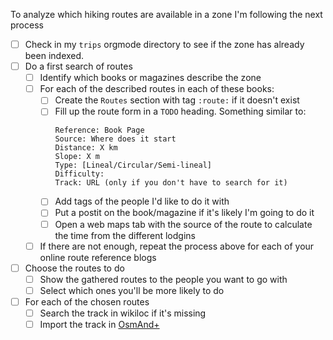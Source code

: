 
To analyze which hiking routes are available in a zone I'm following the next process

- [ ] Check in my `trips` orgmode directory to see if the zone has already been indexed.
- [ ] Do a first search of routes
  - [ ] Identify which books or magazines describe the zone
  - [ ] For each of the described routes in each of these books:
    - [ ] Create the `Routes` section with tag `:route:` if it doesn't exist
    - [ ] Fill up the route form in a `TODO` heading. Something similar to:
      ~~~
      Reference: Book Page
      Source: Where does it start
      Distance: X km
      Slope: X m 
      Type: [Lineal/Circular/Semi-lineal]
      Difficulty:
      Track: URL (only if you don't have to search for it)
      ~~~
    - [ ] Add tags of the people I'd like to do it with
    - [ ] Put a postit on the book/magazine if it's likely I'm going to do it
    - [ ] Open a web maps tab with the source of the route to calculate the time from the different lodgins
  - [ ] If there are not enough, repeat the process above for each of your online route reference blogs

- [ ] Choose the routes to do
  - [ ] Show the gathered routes to the people you want to go with
  - [ ] Select which ones you'll be more likely to do

- [ ] For each of the chosen routes
  - [ ] Search the track in wikiloc if it's missing
  - [ ] Import the track in [OsmAnd+](osmand.md)
